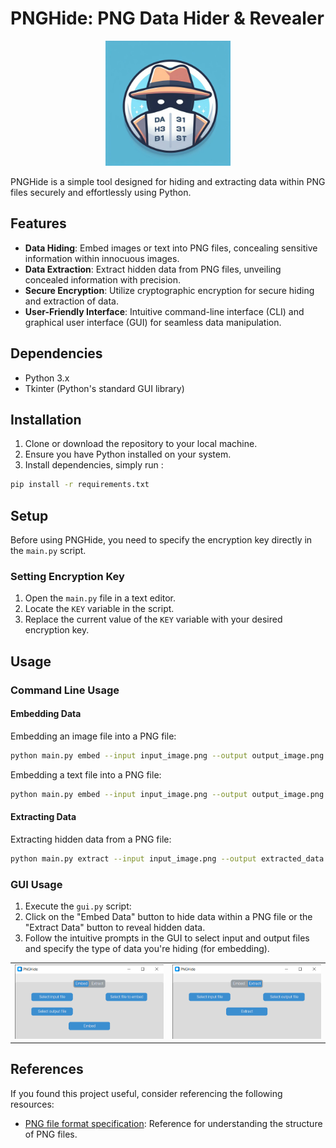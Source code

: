 
<!-- Big Endian -->

# PNGHide: PNG Data Hider & Revealer

<p align="center">
  <img src="./assets/image.jpeg" width="200" alt="PNGHide Logo">
</p>


PNGHide is a simple tool designed for hiding and extracting data within PNG files securely and effortlessly using Python.

## Features

- **Data Hiding**: Embed images or text into PNG files, concealing sensitive information within innocuous images.
- **Data Extraction**: Extract hidden data from PNG files, unveiling concealed information with precision.
- **Secure Encryption**: Utilize cryptographic encryption for secure hiding and extraction of data.
- **User-Friendly Interface**: Intuitive command-line interface (CLI) and graphical user interface (GUI) for seamless data manipulation.



## Dependencies

- Python 3.x
- Tkinter (Python's standard GUI library)

## Installation

1. Clone or download the repository to your local machine.
2. Ensure you have Python installed on your system.
3. Install dependencies, simply run :
```bash
pip install -r requirements.txt
```


## Setup

Before using PNGHide, you need to specify the encryption key directly in the `main.py` script.

### Setting Encryption Key

1. Open the `main.py` file in a text editor.
2. Locate the `KEY` variable in the script.
3. Replace the current value of the `KEY` variable with your desired encryption key.



## Usage

### Command Line Usage


#### Embedding Data

Embedding an image file into a PNG file:

```bash
python main.py embed --input input_image.png --output output_image.png --file data_to_hide.png
```

Embedding a text file into a PNG file:

```bash
python main.py embed --input input_image.png --output output_image.png --file data_to_hide.txt
```


#### Extracting Data

Extracting hidden data from a PNG file:
```bash
python main.py extract --input input_image.png --output extracted_data
```


### GUI Usage

1. Execute the `gui.py` script:
2. Click on the "Embed Data" button to hide data within a PNG file or the "Extract Data" button to reveal hidden data.
3. Follow the intuitive prompts in the GUI to select input and output files and specify the type of data you're hiding (for embedding).



<p align="center">
  <table>
  <tr>
    <td> <img src="./assets/PNGHide 1.png" alt="First Image" width="400" /> </td>
    <td> <img src="./assets/PNGHide 2.png" alt="Second Image" width="400" /> </td>
  </tr>
  </table>
</p>



## References

If you found this project useful, consider referencing the following resources:

- [PNG file format specification](http://www.libpng.org/pub/png/spec/1.2/PNG-Contents.html): Reference for understanding the structure of PNG files.
